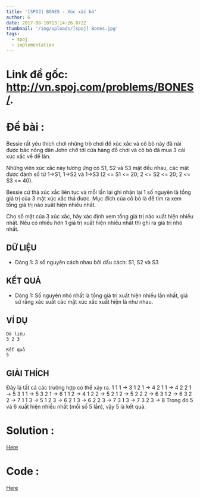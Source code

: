 ```yaml
---
title: '[SPOJ] BONES - Xúc xắc bò'
author: G
date: 2017-08-10T13:14:26.072Z
thumbnail: '/img/uploads/[spoj] Bones.jpg'
tags:
  - spoj
  - implementation
---
```

# Link đề gốc: <http://vn.spoj.com/problems/BONES/>.

# Đề bài :

Bessie rất yêu thích chơi những trò chơi đổ xúc xắc và cô bò này đã nài được bác nông dân John chở tới cửa hàng đồ chơi và cô bò đã mua 3 cái xúc xắc về để lăn.

Những viên xúc xắc này tương ứng có S1, S2 và S3 mặt đều nhau, các mặt được đánh số từ 1-&gt;S1, 1-&gt;S2 và 1-&gt;S3 \(2 &lt;= S1 &lt;= 20; 2 &lt;= S2 &lt;= 20; 2 &lt;= S3 &lt;= 40\).

Bessie cứ thả xúc xắc liên tục và mỗi lần lại ghi nhận lại 1 số nguyên là tổng giá trị của 3 mặt xúc xắc thả được. Mục đích của cô bò là để tìm ra xem tổng giá trị nào xuất hiện nhiều nhất.

Cho số mặt của 3 xúc xắc, hãy xác định xem tổng giá trị nào xuất hiện nhiều nhất. Nếu có nhiều hơn 1 giá trị xuất hiện nhiều nhất thì ghi ra giá trị nhỏ nhất.

## DỮ LIỆU

* Dòng 1: 3 số nguyên cách nhau bởi dấu cách: S1, S2 và S3

## KẾT QUẢ

* Dòng 1: Số nguyên nhỏ nhất là tổng giá trị xuất hiện nhiều lần nhất, giả sử rằng xác suất các mặt xúc xắc xuất hiện là như nhau.

## VÍ DỤ

```
Dữ liệu
3 2 3

Kết quả
5
```

## GIẢI THÍCH

Đây là tất cả các trường hợp có thể xảy ra. 1 1 1 -&gt; 3 1 2 1 -&gt; 4 2 1 1 -&gt; 4 2 2 1 -&gt; 5 3 1 1 -&gt; 5 3 2 1 -&gt; 6 1 1 2 -&gt; 4 1 2 2 -&gt; 5 2 1 2 -&gt; 5 2 2 2 -&gt; 6 3 1 2 -&gt; 6 3 2 2 -&gt; 7 1 1 3 -&gt; 5 1 2 3 -&gt; 6 2 1 3 -&gt; 6 2 2 3 -&gt; 7 3 1 3 -&gt; 7 3 2 3 -&gt; 8 Trong đó 5 và 6 xuất hiện nhiều nhất \(mỗi số 5 lần\), vậy 5 là kết quả.

# Solution :
[Here](http://viahold.com/1CRK)

# Code :
[Here](http://viahold.com/1CSS)
